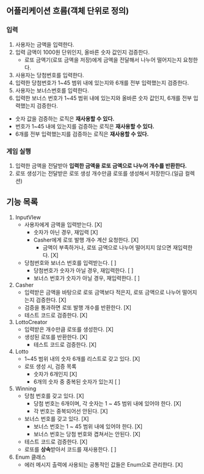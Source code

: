 ## 어플리케이션 흐름(객체 단위로 정의)
### 입력
1. 사용자는 금액을 입력한다.
2. 입력 금액이 1000원 단위인지, 올바른 숫자 값인지 검증한다.
    - 로또 금액기(로또 금액을 저장)에게 금액을 전달해서 나누어 떨어지는지 요청한다.
3. 사용자는 당첨번호를 입력한다.
4. 입력한 당첨번호가 1~45 범위 내에 있는지와 6개를 전부 입력했는지 검증한다.
5. 사용자는 보너스번호를 입력한다.
6. 입력한 보너스 번호가 1~45 범위 내에 있는지와 올바른 숫자 값인지, 6개를 전부 입력했는지 검증한다.
- 숫자 값을 검증하는 로직은 **재사용할 수 있다.**
- 번호가 1~45 내에 있는지를 검증하는 로직은 **재사용할 수 있다.**
- 6개를 전부 입력했는지를 검증하는 로직은 **재사용할 수 있다.**

### 게임 실행
1. 입력한 금액을 전달받아 **입력한 금액을 로또 금액으로 나누어 개수를 반환한다.**
2. 로또 생성기는 전달받은 로또 생성 개수만큼 로또를 생성해서 저장한다.(일급 컬렉션)

## 기능 목록
1. InputVIew
   - 사용자에게 금액을 입력받는다. [X]
     - 숫자가 아닌 경우, 재입력 [X]
     - Casher에게 로또 발행 개수 계산 요청한다. [X]
       - 금액이 부족하거나, 로또 금액으로 나누어 떨어지지 않으면 재입력한다. [X]
   - 당첨번호와 보너스 번호를 입력받는다. [ ]
     - 당첨번호가 숫자가 아닐 경우, 재입력한다. [ ]
     - 보너스 번호가 숫자가 아닐 경우, 재입력한다. [ ]
2. Casher
   - 입력받은 금액을 바탕으로 로또 금액보다 적은지, 로또 금액으로 나누어 떨어지는지 검증한다. [X]
   - 검증을 통과하면 로또 발행 개수를 반환한다. [X]
   - 테스트 코드로 검증한다. [X]
3. LottoCreator
   - 입력받은 개수만큼 로또를 생성한다. [X]
   - 생성된 로또를 반환한다. [X]
     - 테스트 코드로 검증한다. [X]
4. Lotto
   - 1~45 범위 내의 숫자 6개를 리스트로 갖고 있다. [X]
   - 로또 생성 시, 검증 목록
     - 숫자가 6개인지 [X]
     - 6개의 숫자 중 중복된 숫자가 있는지 [ ]
5. Winning
   - 당첨 번호를 갖고 있다. [X]
     - 당첨 번호는 6개이며, 각 숫자는 1 ~ 45 범위 내에 있어야 한다. [X]
     - 각 번호는 중복되어선 안된다. [X]
   - 보너스 번호를 갖고 있다. [X]
     - 보너스 번호는 1 ~ 45 범위 내에 있어야 한다. [X]
     - 보너스 번호는 당첨 번호와 겹쳐서는 안된다. [X]
   - 테스트 코드로 검증한다. [X]
   - 로또를 **상속**받아서 코드를 재사용한다. [ ]
6. Enum 클래스
   - 에러 메시지 출력에 사용되는 공통적인 값들은 Enum으로 관리한다. [X]